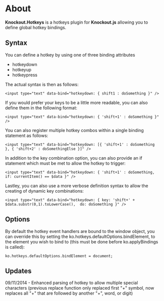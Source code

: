 About
=====
**Knockout.Hotkeys** is a hotkeys plugin for **Knockout.js** allowing you to define global hotkey bindings.

Syntax
------
You can define a hotkey by using one of three binding attributes

* hotkeydown
* hotkeyup
* hotkeypress

The actual syntax is then as follows:

    <input type="text" data-bind="hotkeydown: { shift1 : doSomething }" />

If you would prefer your keys to be a little more readable, you can also define them in the following format:

    <input type="text" data-bind="hotkeydown: { 'shift+1' : doSomething }" />

You can also register multiple hotkey combos within a single binding statement as follows:

    <input type="text" data-bind="hotkeydown: [{ 'shift+1' : doSomething }, { 'shift+2' : doSomethingElse }]" />

In addition to the key combination option, you can also provide an if statement which must be met to allow the hotkey to trigger:

    <input type="text" data-bind="hotkeydown: { 'shift+1' : doSomething, if: currentItem() == $data }" />

Lastley, you can also use a more verbose definition syntax to allow the creating of dynamic key combinations:

    <input type="text" data-bind="hotkeydown: { key: 'shift+' + $data.substr(0,1).toLowerCase(),  do: doSomething }" />

Options
-------
By default the hotkey event handlers are bound to the window object, you can override this by setting the ko.hotkeys.defaultOptions.bindElement, to the element you wish to bind to (this must be done before ko.applyBindings is called):

    ko.hotkeys.defaultOptions.bindElement = document;
    
Updates
-------
09/11/2014 - Enhanced parsing of hotkey to allow multiple special characters (previous replace function only replaced first "+" symbol, now replaces all "+" that are followed by another "+", word, or digit)
